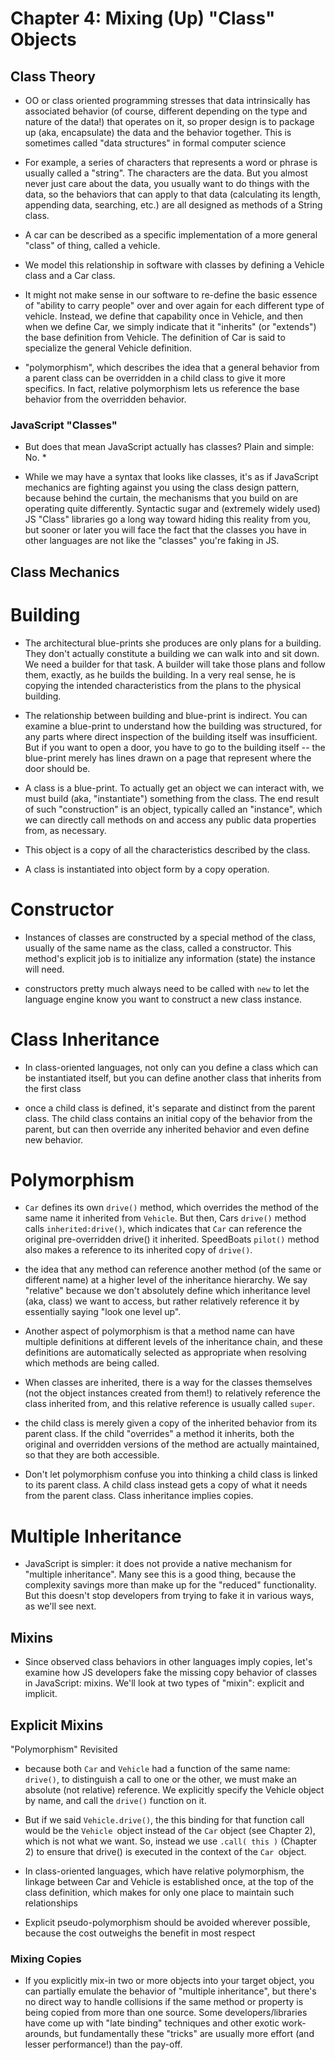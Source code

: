 # Chapter 4: Mixing (Up) "Class" Objects

## Class Theory

 * OO or class oriented programming stresses that data intrinsically has associated behavior (of course, different depending on the type and nature of the data!) that operates on it, so proper design is to package up (aka, encapsulate) the data and the behavior together. This is sometimes called "data structures" in formal computer science

 * For example, a series of characters that represents a word or phrase is usually called a "string". The characters are the data. But you almost never just care about the data, you usually want to do things with the data, so the behaviors that can apply to that data (calculating its length, appending data, searching, etc.) are all designed as methods of a String class.

 * A car can be described as a specific implementation of a more general "class" of thing, called a vehicle.

 * We model this relationship in software with classes by defining a Vehicle class and a Car class.

 * It might not make sense in our software to re-define the basic essence of "ability to carry people" over and over again for each different type of vehicle. Instead, we define that capability once in Vehicle, and then when we define Car, we simply indicate that it "inherits" (or "extends") the base definition from Vehicle. The definition of Car is said to specialize the general Vehicle definition.

 * "polymorphism", which describes the idea that a general behavior from a parent class can be overridden in a child class to give it more specifics. In fact, relative polymorphism lets us reference the base behavior from the overridden behavior.

###  JavaScript "Classes"

 * But does that mean JavaScript actually has classes? Plain and simple: No. * 

 * While we may have a syntax that looks like classes, it's as if JavaScript mechanics are fighting against you using the class design pattern, because behind the curtain, the mechanisms that you build on are operating quite differently. Syntactic sugar and (extremely widely used) JS "Class" libraries go a long way toward hiding this reality from you, but sooner or later you will face the fact that the classes you have in other languages are not like the "classes" you're faking in JS.

## Class Mechanics

# Building

 * The architectural blue-prints she produces are only plans for a building. They don't actually constitute a building we can walk into and sit down. We need a builder for that task. A builder will take those plans and follow them, exactly, as he builds the building. In a very real sense, he is copying the intended characteristics from the plans to the physical building.

 * The relationship between building and blue-print is indirect. You can examine a blue-print to understand how the building was structured, for any parts where direct inspection of the building itself was insufficient. But if you want to open a door, you have to go to the building itself -- the blue-print merely has lines drawn on a page that represent where the door should be.

 * A class is a blue-print. To actually get an object we can interact with, we must build (aka, "instantiate") something from the class. The end result of such "construction" is an object, typically called an "instance", which we can directly call methods on and access any public data properties from, as necessary.

 * This object is a copy of all the characteristics described by the class.

 * A class is instantiated into object form by a copy operation.

# Constructor

 * Instances of classes are constructed by a special method of the class, usually of the same name as the class, called a constructor. This method's explicit job is to initialize any information (state) the instance will need.

 * constructors pretty much always need to be called with `new` to let the language engine know you want to construct a new class instance.


# Class Inheritance

 * In class-oriented languages, not only can you define a class which can be instantiated itself, but you can define another class that inherits from the first class

 * once a child class is defined, it's separate and distinct from the parent class. The child class contains an initial copy of the behavior from the parent, but can then override any inherited behavior and even define new behavior.

# Polymorphism

 * `Car` defines its own `drive()` method, which overrides the method of the same name it inherited from `Vehicle`. But then, Cars `drive()` method calls `inherited:drive()`, which indicates that `Car` can reference the original pre-overridden drive() it inherited. SpeedBoats `pilot()` method also makes a reference to its inherited copy of `drive()`.

 * the idea that any method can reference another method (of the same or different name) at a higher level of the inheritance hierarchy. We say "relative" because we don't absolutely define which inheritance level (aka, class) we want to access, but rather relatively reference it by essentially saying "look one level up".

 * Another aspect of polymorphism is that a method name can have multiple definitions at different levels of the inheritance chain, and these definitions are automatically selected as appropriate when resolving which methods are being called.

 * When classes are inherited, there is a way for the classes themselves (not the object instances created from them!) to relatively reference the class inherited from, and this relative reference is usually called `super`.

 * the child class is merely given a copy of the inherited behavior from its parent class. If the child "overrides" a method it inherits, both the original and overridden versions of the method are actually maintained, so that they are both accessible.

 * Don't let polymorphism confuse you into thinking a child class is linked to its parent class. A child class instead gets a copy of what it needs from the parent class. Class inheritance implies copies.

# Multiple Inheritance

 * JavaScript is simpler: it does not provide a native mechanism for "multiple inheritance". Many see this is a good thing, because the complexity savings more than make up for the "reduced" functionality. But this doesn't stop developers from trying to fake it in various ways, as we'll see next.

## Mixins

 * Since observed class behaviors in other languages imply copies, let's examine how JS developers fake the missing copy behavior of classes in JavaScript: mixins. We'll look at two types of "mixin": explicit and implicit.

## Explicit Mixins
"Polymorphism" Revisited

  * because both `Car` and `Vehicle` had a function of the same name: `drive()`, to distinguish a call to one or the other, we must make an absolute (not relative) reference. We explicitly specify the Vehicle object by name, and call the `drive()` function on it.
 
 * But if we said `Vehicle.drive()`, the this binding for that function call would be the `Vehicle `object instead of the `Car` object (see Chapter 2), which is not what we want. So, instead we use `.call( this )` (Chapter 2) to ensure that drive() is executed in the context of the `Car `object.

* In class-oriented languages, which have relative polymorphism, the linkage between Car and Vehicle is established once, at the top of the class definition, which makes for only one place to maintain such relationships

 * Explicit pseudo-polymorphism should be avoided wherever possible, because the cost outweighs the benefit in most respect

### Mixing Copies

* If you explicitly mix-in two or more objects into your target object, you can partially emulate the behavior of "multiple inheritance", but there's no direct way to handle collisions if the same method or property is being copied from more than one source. Some developers/libraries have come up with "late binding" techniques and other exotic work-arounds, but fundamentally these "tricks" are usually more effort (and lesser performance!) than the pay-off.









